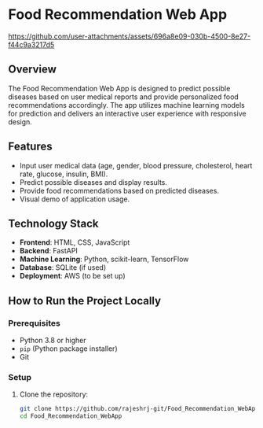 # Food Recommendation Web App

https://github.com/user-attachments/assets/696a8e09-030b-4500-8e27-f44c9a3217d5

## Overview

The Food Recommendation Web App is designed to predict possible diseases based on user medical reports and provide personalized food recommendations accordingly. The app utilizes machine learning models for prediction and delivers an interactive user experience with responsive design.

## Features

- Input user medical data (age, gender, blood pressure, cholesterol, heart rate, glucose, insulin, BMI).
- Predict possible diseases and display results.
- Provide food recommendations based on predicted diseases.
- Visual demo of application usage.

## Technology Stack

- **Frontend**: HTML, CSS, JavaScript
- **Backend**: FastAPI
- **Machine Learning**: Python, scikit-learn, TensorFlow
- **Database**: SQLite (if used)
- **Deployment**: AWS (to be set up)

## How to Run the Project Locally

### Prerequisites

- Python 3.8 or higher
- `pip` (Python package installer)
- Git

### Setup

1. Clone the repository:
   ```bash
   git clone https://github.com/rajeshrj-git/Food_Recommendation_WebApp.git
   cd Food_Recommendation_WebApp
